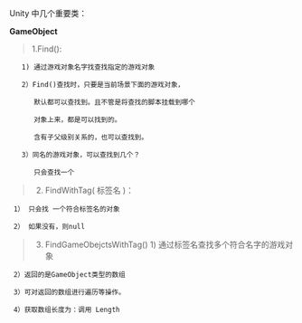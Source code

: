 Unity 中几个重要类：  

**GameObject**

>1.Find():  

       1) 通过游戏对象名字找查找指定的游戏对象

       2）Find()查找时，只要是当前场景下面的游戏对象，

          默认都可以查找到。且不管是将查找的脚本挂载到哪个

          对象上来，都是可以找到的。

          含有子父级别关系的，也可以查找到。

       3）同名的游戏对象，可以查找到几个？

          只会查找一个  

 

  >2. FindWithTag( 标签名 )：  
  
     1） 只会找 一个符合标签名的对象

     2） 如果没有，则null


 

  >3. FindGameObejctsWithTag()
     1) 通过标签名查找多个符合名字的游戏对象

     2）返回的是GameObject类型的数组

     3）可对返回的数组进行遍历等操作。 

     4）获取数组长度为：调用 Length 

    
